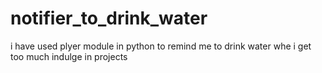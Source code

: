 # notifier_to_drink_water
i have used plyer module in python to remind me to drink water whe i get too much indulge in projects
